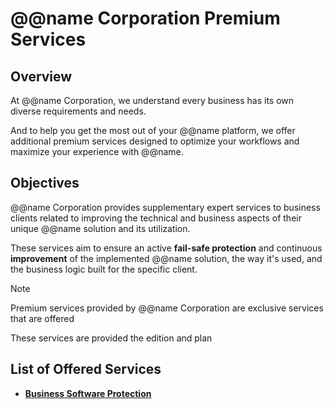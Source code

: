 # @@name Corporation Premium Services

## Overview

At @@name Corporation, we understand every business has its own diverse requirements and needs.  

And to help you get the most out of your @@name platform, we offer additional premium services designed to optimize your workflows and maximize your experience with @@name.  

## Objectives

@@name Corporation provides supplementary expert services to business clients related to improving the technical and business aspects of their unique @@name solution and its utilization.  

These services aim to ensure an active **fail-safe protection** and continuous **improvement** of the implemented @@name solution, the way it's used, and the business logic built for the specific client.  


> [!Note]  
> 
> Premium services provided by @@name Corporation are exclusive services that are offered 
> 


These services are provided  the edition and plan 





## List of Offered Services

* **[Business Software Protection](business-software-protection.md)**  

